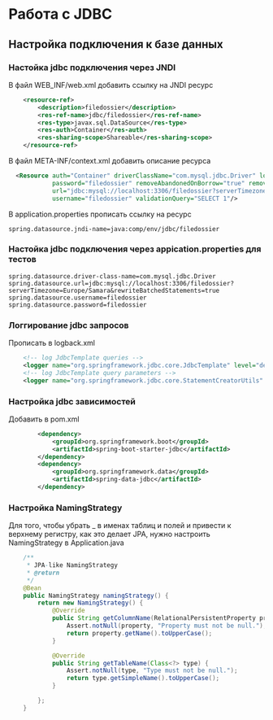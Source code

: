 # Работа с JDBC

## Настройка подключения к базе данных
### Настойка jdbc подключения через JNDI

В файл WEB_INF/web.xml добавить  ссылку на JNDI ресурс
```xml
    <resource-ref>
        <description>filedossier</description>
        <res-ref-name>jdbc/filedossier</res-ref-name>
        <res-type>javax.sql.DataSource</res-type>
        <res-auth>Container</res-auth>
        <res-sharing-scope>Shareable</res-sharing-scope>
    </resource-ref>
```

В файл META-INF/context.xml добавить описание ресурса
```xml
  <Resource auth="Container" driverClassName="com.mysql.jdbc.Driver" logAbandoned="true" maxWaitMillis="20000" name="jdbc/filedossier" 
            password="filedossier" removeAbandonedOnBorrow="true" removeAbandonedTimeout="100" type="javax.sql.DataSource"
            url="jdbc:mysql://localhost:3306/filedossier?serverTimezone=Europe/Samara&amp;rewriteBatchedStatements=true"
            username="filedossier" validationQuery="SELECT 1"/>
```

В application.properties прописать ссылку на ресурс
```
spring.datasource.jndi-name=java:comp/env/jdbc/filedossier
```

### Настойка jdbc подключения через appication.properties для тестов
```
spring.datasource.driver-class-name=com.mysql.jdbc.Driver
spring.datasource.url=jdbc:mysql://localhost:3306/filedossier?serverTimezone=Europe/Samara&rewriteBatchedStatements=true
spring.datasource.username=filedossier
spring.datasource.password=filedossier
```
### Логгирование jdbc запросов
Прописать в logback.xml
```xml
    <!-- log JdbcTemplate queries -->
    <logger name="org.springframework.jdbc.core.JdbcTemplate" level="debug"/>
    <!-- log JdbcTemplate query parameters -->
    <logger name="org.springframework.jdbc.core.StatementCreatorUtils" level="trace"/>
```

### Настройка jdbc зависимостей
Добавить в pom.xml
```xml
        <dependency>
            <groupId>org.springframework.boot</groupId>
            <artifactId>spring-boot-starter-jdbc</artifactId>
        </dependency>
        <dependency>
            <groupId>org.springframework.data</groupId>
            <artifactId>spring-data-jdbc</artifactId>
        </dependency>
```

### Настройка NamingStrategy

Для того, чтобы убрать _ в именах таблиц и полей и привести к верхнему регистру, как это делает JPA, нужно настроить NamingStrategy в Application.java
```java
    /**
     * JPA-like NamingStrategy
     * @return
     */
    @Bean
    public NamingStrategy namingStrategy() {
        return new NamingStrategy() {
            @Override
            public String getColumnName(RelationalPersistentProperty property) {
                Assert.notNull(property, "Property must not be null.");
                return property.getName().toUpperCase();
            }

            @Override
            public String getTableName(Class<?> type) {
                Assert.notNull(type, "Type must not be null.");
                return type.getSimpleName().toUpperCase();
            }

        };
    }
```
